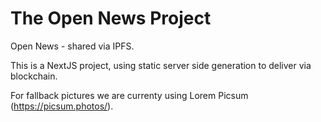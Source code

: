 # The Open News Project

Open News - shared via IPFS.

This is a NextJS project, using static server side generation to deliver via blockchain.

For fallback pictures we are currenty using Lorem Picsum (https://picsum.photos/).
